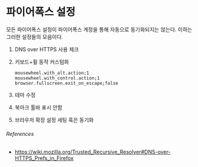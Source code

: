 파이어폭스 설정
========
모든 파이어폭스 설정이 파이어폭스 계정을 통해 자동으로 동기화되지는 않는다.
이하는 그러한 설정들의 모음이다.

1.  DNS over HTTPS 사용 체크

2.  키보드+휠 동작 커스텀화

    ```
    mousewheel.with_alt.action;1
    mousewheel.with_control.action;1
    browser.fullscreen.exit_on_escape;false
    ```

3.  테마 수정

4.  북마크 툴바 표시 안함

5.  브라우저 확장 설정 세팅 혹은 동기화

###### References
- https://wiki.mozilla.org/Trusted_Recursive_Resolver#DNS-over-HTTPS_Prefs_in_Firefox
